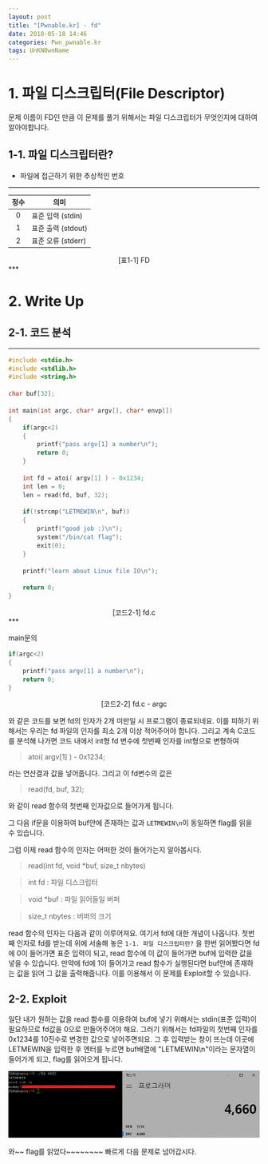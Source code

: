 ```yaml
---
layout: post
title: "[Pwnable.kr] - fd"
date: 2018-05-18 14:46
categories: Pwn_pwnable.kr
tags: UnKN0wnName
---
```


# 1. 파일 디스크립터(File Descriptor)

문제 이름이 FD인 만큼 이 문제를 풀기 위해서는 파일 디스크립터가 무엇인지에 대하여 알아야합니다.

## 1-1. 파일 디스크립터란?

* 파일에 접근하기 위한 추상적인 번호

***
|  정수  |  의미  |
|:---:|--- |
| 0 | 표준 입력 (stdin) |
| 1 | 표준 출력 (stdout)|
| 2 | 표준 오류 (stderr)|

<center> [표1-1] FD </center>
***

# 2. Write Up

## 2-1. 코드 분석

***
```c
#include <stdio.h>
#include <stdlib.h>
#include <string.h>

char buf[32];

int main(int argc, char* argv[], char* envp[])
{
	if(argc<2)
	{
		printf("pass argv[1] a number\n");
		return 0;
	}
	
	int fd = atoi( argv[1] ) - 0x1234;
	int len = 0;
	len = read(fd, buf, 32);
	
	if(!strcmp("LETMEWIN\n", buf))
	{
		printf("good job :)\n");
		system("/bin/cat flag");
		exit(0);
	}
	
	printf("learn about Linux file IO\n");
	
	return 0;
}

```
<center> [코드2-1] fd.c </center>
***

main문의
```c
if(argc<2)
{
	printf("pass argv[1] a number\n");
	return 0;
}
```
<center> [코드2-2] fd.c - argc </center>

와 같은 코드를 보면 fd의 인자가 2개 미만일 시 프로그램이 종료되네요.
이를 피하기 위해서는 우리는 fd 파일의 인자를 최소 2개 이상 적어주어야 합니다. 그리고 계속 C코드를 분석해 나가면
코드 내에서 int형 fd 변수에 첫번째 인자를 int형으로 변형하여 

> atoi( argv[1] ) - 0x1234;

라는 연산결과 값을 넣어줍니다. 그리고 이 fd변수의 값은

> read(fd, buf, 32);

와 같이 read 함수의 첫번째 인자값으로 들어가게 됩니다.

그 다음 if문을 이용하여 buf안에 존재하는 값과 `LETMEWIN\n`이 동일하면 flag를 읽을 수 있습니다.

그럼 이제 read 함수의 인자는 어떠한 것이 들어가는지 알아봅시다.

> read(int fd, void *buf, size_t nbytes)
   
   > int fd : 파일 디스크립터
   
   > void *buf : 파일 읽어들일 버퍼
   
   > size_t nbytes : 버퍼의 크기
   
read 함수의 인자는 다음과 같이 이루어져요. 여기서 fd에 대한 개념이 나옵니다. 첫번째 인자로 fd를 받는데
위에 서술해 놓은 `1-1. 파일 디스크립터란?` 을 한번 읽어봤다면 fd에 0이 들어가면 표준 입력이 되고, read 함수에 
이 값이 들어가면 buf에 입력한 값을 넣을 수 있습니다. 만약에 fd에 1이 들어가고 read 함수가 실행된다면 
buf안에 존재하는 값을 읽어 그 값을 출력해줍니다. 이를 이용해서 이 문제를 Exploit할 수 있습니다.

## 2-2. Exploit

일단 내가 원하는 값을 read 함수를 이용하여 buf에 넣기 위해서는 stdin(표준 입력)이 필요하므로 fd값을
0으로 만들어주어야 해요. 그러기 위해서는 fd파일의 첫번째 인자를 0x1234를 10진수로 변경한 값으로 
넣어주면되요. 그 후 입력받는 창이 뜨는데 이곳에 LETMEWIN을 입력한 후 엔터를 누르면 buf배열에 "LETMEWIN\n"이라는 문자열이
들어가게 되고, flag를 읽어오게 됩니다.

![exploit](https://github.com/STFWLG/stfwlg.github.io/blob/master/pic/pwnable_kr/fd/fd_ex1.png)

와~~ flag를 읽었다~~~~~~~~ 빠르게 다음 문제로 넘어갑시다.

